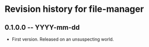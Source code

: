 # Revision history for file-manager

## 0.1.0.0 -- YYYY-mm-dd

* First version. Released on an unsuspecting world.
